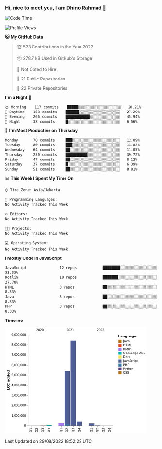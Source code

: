 ### Hi, nice to meet you, I am Dhino Rahmad 👋
<!--START_SECTION:waka-->
![Code Time](http://img.shields.io/badge/Code%20Time-0%20secs-blue)

![Profile Views](http://img.shields.io/badge/Profile%20Views-0-blue)

**🐱 My GitHub Data** 

> 🏆 523 Contributions in the Year 2022
 > 
> 📦 278.7 kB Used in GitHub's Storage 
 > 
> 🚫 Not Opted to Hire
 > 
> 📜 21 Public Repositories 
 > 
> 🔑 22 Private Repositories  
 > 
**I'm a Night 🦉** 

```text
🌞 Morning    117 commits    █████░░░░░░░░░░░░░░░░░░░░   20.21% 
🌆 Daytime    158 commits    ██████░░░░░░░░░░░░░░░░░░░   27.29% 
🌃 Evening    266 commits    ███████████░░░░░░░░░░░░░░   45.94% 
🌙 Night      38 commits     █░░░░░░░░░░░░░░░░░░░░░░░░   6.56%

```
📅 **I'm Most Productive on Thursday** 

```text
Monday       70 commits     ███░░░░░░░░░░░░░░░░░░░░░░   12.09% 
Tuesday      80 commits     ███░░░░░░░░░░░░░░░░░░░░░░   13.82% 
Wednesday    64 commits     ██░░░░░░░░░░░░░░░░░░░░░░░   11.05% 
Thursday     230 commits    ██████████░░░░░░░░░░░░░░░   39.72% 
Friday       47 commits     ██░░░░░░░░░░░░░░░░░░░░░░░   8.12% 
Saturday     37 commits     █░░░░░░░░░░░░░░░░░░░░░░░░   6.39% 
Sunday       51 commits     ██░░░░░░░░░░░░░░░░░░░░░░░   8.81%

```


📊 **This Week I Spent My Time On** 

```text
⌚︎ Time Zone: Asia/Jakarta

💬 Programming Languages: 
No Activity Tracked This Week

🔥 Editors: 
No Activity Tracked This Week

🐱‍💻 Projects: 
No Activity Tracked This Week

💻 Operating System: 
No Activity Tracked This Week

```

**I Mostly Code in JavaScript** 

```text
JavaScript               12 repos            ████████░░░░░░░░░░░░░░░░░   33.33% 
Kotlin                   10 repos            ███████░░░░░░░░░░░░░░░░░░   27.78% 
HTML                     3 repos             ██░░░░░░░░░░░░░░░░░░░░░░░   8.33% 
Java                     3 repos             ██░░░░░░░░░░░░░░░░░░░░░░░   8.33% 
PHP                      3 repos             ██░░░░░░░░░░░░░░░░░░░░░░░   8.33%

```


**Timeline**

![Chart not found](https://raw.githubusercontent.com/Dhino12/Dhino12/master/charts/bar_graph.png) 


 Last Updated on 29/08/2022 18:52:22 UTC
<!--END_SECTION:waka-->
 

